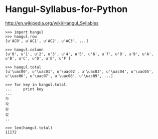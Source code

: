 Hangul-Syllabus-for-Python
==========================
http://en.wikipedia.org/wiki/Hangul_Syllables

```
>>> import hangul
>>> hangul.row
[u'AC0', u'AC1', u'AC2', u'AC3', ...]

>>> hangul.column
[u'0', u'1', u'2', u'3', u'4', u'5', u'6', u'7', u'8', u'9', u'A', u'B', u'C', u'D', u'E', u'F']

>>> hangul.total
[u'\uac00', u'\uac01', u'\uac02', u'\uac03', u'\uac04', u'\uac05', u'\uac06', u'\uac07', u'\uac08', u'\uac09', ...]

>>> for key in hangul.total:
...     print key
...
가
각
갂
갃
..
```

```
>>> len(hangul.total)
11172
```
